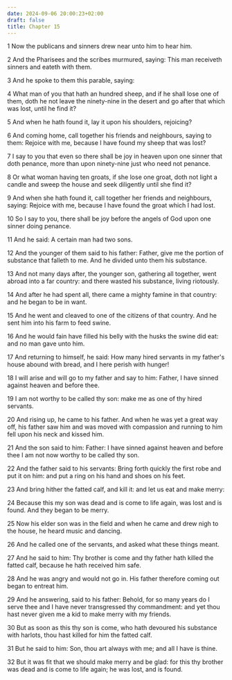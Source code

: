 ```yaml
---
date: 2024-09-06 20:00:23+02:00
draft: false
title: Chapter 15
---
```




1 Now the publicans and sinners drew near unto him to hear him.

2 And the Pharisees and the scribes murmured, saying: This man receiveth sinners and eateth with them.

3 And he spoke to them this parable, saying:

4 What man of you that hath an hundred sheep, and if he shall lose one of them, doth he not leave the ninety-nine in the desert and go after that which was lost, until he find it?

5 And when he hath found it, lay it upon his shoulders, rejoicing?

6 And coming home, call together his friends and neighbours, saying to them: Rejoice with me, because I have found my sheep that was lost?

7 I say to you that even so there shall be joy in heaven upon one sinner that doth penance, more than upon ninety-nine just who need not penance.

8 Or what woman having ten groats, if she lose one groat, doth not light a candle and sweep the house and seek diligently until she find it?

9 And when she hath found it, call together her friends and neighbours, saying: Rejoice with me, because I have found the groat which I had lost.

10 So I say to you, there shall be joy before the angels of God upon one sinner doing penance.

11 And he said: A certain man had two sons.

12 And the younger of them said to his father: Father, give me the portion of substance that falleth to me. And he divided unto them his substance.

13 And not many days after, the younger son, gathering all together, went abroad into a far country: and there wasted his substance, living riotously.

14 And after he had spent all, there came a mighty famine in that country: and he began to be in want.

15 And he went and cleaved to one of the citizens of that country. And he sent him into his farm to feed swine.

16 And he would fain have filled his belly with the husks the swine did eat: and no man gave unto him.

17 And returning to himself, he said: How many hired servants in my father's house abound with bread, and I here perish with hunger!

18 I will arise and will go to my father and say to him: Father, I have sinned against heaven and before thee.

19 I am not worthy to be called thy son: make me as one of thy hired servants.

20 And rising up, he came to his father. And when he was yet a great way off, his father saw him and was moved with compassion and running to him fell upon his neck and kissed him.

21 And the son said to him: Father: I have sinned against heaven and before thee I am not now worthy to be called thy son.

22 And the father said to his servants: Bring forth quickly the first robe and put it on him: and put a ring on his hand and shoes on his feet.

23 And bring hither the fatted calf, and kill it: and let us eat and make merry:

24 Because this my son was dead and is come to life again, was lost and is found. And they began to be merry.

25 Now his elder son was in the field and when he came and drew nigh to the house, he heard music and dancing.

26 And he called one of the servants, and asked what these things meant.

27 And he said to him: Thy brother is come and thy father hath killed the fatted calf, because he hath received him safe.

28 And he was angry and would not go in. His father therefore coming out began to entreat him.

29 And he answering, said to his father: Behold, for so many years do I serve thee and I have never transgressed thy commandment: and yet thou hast never given me a kid to make merry with my friends.

30 But as soon as this thy son is come, who hath devoured his substance with harlots, thou hast killed for him the fatted calf.

31 But he said to him: Son, thou art always with me; and all I have is thine.

32 But it was fit that we should make merry and be glad: for this thy brother was dead and is come to life again; he was lost, and is found.


